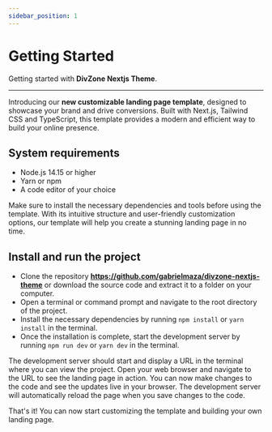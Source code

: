 ```yaml
---
sidebar_position: 1
---
```


# Getting Started

Getting started with **DivZone Nextjs Theme**.

---

Introducing our **new customizable landing page template**, designed to showcase your brand and drive conversions. Built with Next.js, Tailwind CSS and TypeScript, this template provides a modern and efficient way to build your online presence.

## System requirements

- Node.js 14.15 or higher
- Yarn or npm
- A code editor of your choice

Make sure to install the necessary dependencies and tools before using the template. With its intuitive structure and user-friendly customization options, our template will help you create a stunning landing page in no time.

## Install and run the project

- Clone the repository **https://github.com/gabrielmaza/divzone-nextjs-theme** or download the source code and extract it to a folder on your computer.
- Open a terminal or command prompt and navigate to the root directory of the project.
- Install the necessary dependencies by running `npm install` or `yarn install` in the terminal.
- Once the installation is complete, start the development server by running `npm run dev` or `yarn dev` in the terminal.

The development server should start and display a URL in the terminal where you can view the project. Open your web browser and navigate to the URL to see the landing page in action.
You can now make changes to the code and see the updates live in your browser. The development server will automatically reload the page when you save changes to the code.

That's it! You can now start customizing the template and building your own landing page.
